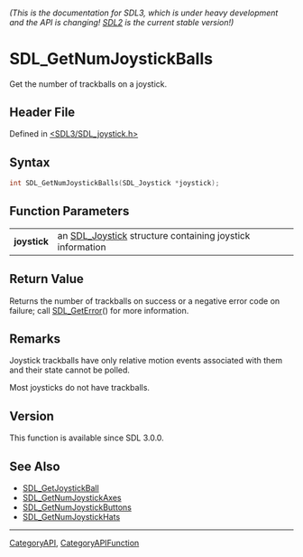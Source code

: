 ###### (This is the documentation for SDL3, which is under heavy development and the API is changing! [SDL2](https://wiki.libsdl.org/SDL2/) is the current stable version!)
# SDL_GetNumJoystickBalls

Get the number of trackballs on a joystick.

## Header File

Defined in [<SDL3/SDL_joystick.h>](https://github.com/libsdl-org/SDL/blob/main/include/SDL3/SDL_joystick.h)

## Syntax

```c
int SDL_GetNumJoystickBalls(SDL_Joystick *joystick);

```

## Function Parameters

|                  |                                                                           |
| ---------------- | ------------------------------------------------------------------------- |
| **joystick**     | an [SDL_Joystick](SDL_Joystick) structure containing joystick information |

## Return Value

Returns the number of trackballs on success or a negative error code on
failure; call [SDL_GetError](SDL_GetError)() for more information.

## Remarks

Joystick trackballs have only relative motion events associated with them
and their state cannot be polled.

Most joysticks do not have trackballs.

## Version

This function is available since SDL 3.0.0.

## See Also

- [SDL_GetJoystickBall](SDL_GetJoystickBall)
- [SDL_GetNumJoystickAxes](SDL_GetNumJoystickAxes)
- [SDL_GetNumJoystickButtons](SDL_GetNumJoystickButtons)
- [SDL_GetNumJoystickHats](SDL_GetNumJoystickHats)

----
[CategoryAPI](CategoryAPI), [CategoryAPIFunction](CategoryAPIFunction)

